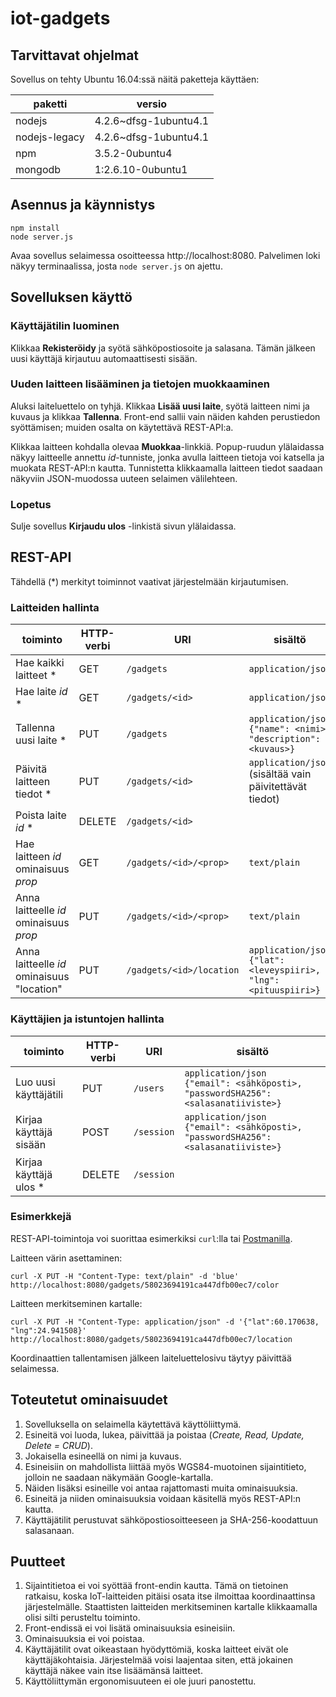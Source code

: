 # iot-gadgets

## Tarvittavat ohjelmat

Sovellus on tehty Ubuntu 16.04:ssä näitä paketteja käyttäen:

| paketti | versio |
| --- | --- |
| nodejs | 4.2.6~dfsg-1ubuntu4.1 |
| nodejs-legacy | 4.2.6~dfsg-1ubuntu4.1 |
| npm | 3.5.2-0ubuntu4 |
| mongodb | 1:2.6.10-0ubuntu1 |

## Asennus ja käynnistys

```
npm install
node server.js
```

Avaa sovellus selaimessa osoitteessa http://localhost:8080. Palvelimen loki näkyy terminaalissa, josta `node server.js` on ajettu.

## Sovelluksen käyttö

### Käyttäjätilin luominen

Klikkaa **Rekisteröidy** ja syötä sähköpostiosoite ja salasana. Tämän jälkeen uusi käyttäjä kirjautuu automaattisesti sisään.

### Uuden laitteen lisääminen ja tietojen muokkaaminen

Aluksi laiteluettelo on tyhjä. Klikkaa **Lisää uusi laite**, syötä laitteen nimi ja kuvaus ja klikkaa **Tallenna**. Front-end sallii vain näiden kahden perustiedon syöttämisen; muiden osalta on käytettävä REST-API:a.

Klikkaa laitteen kohdalla olevaa **Muokkaa**-linkkiä. Popup-ruudun ylälaidassa näkyy laitteelle annettu *id*-tunniste, jonka avulla laitteen tietoja voi katsella ja muokata REST-API:n kautta. Tunnistetta klikkaamalla laitteen tiedot saadaan näkyviin JSON-muodossa uuteen selaimen välilehteen.

### Lopetus

Sulje sovellus **Kirjaudu ulos** -linkistä sivun ylälaidassa.

## REST-API

Tähdellä (\*) merkityt toiminnot vaativat järjestelmään kirjautumisen.

### Laitteiden hallinta

| toiminto | HTTP-verbi | URI | sisältö |
| --- | --- | --- | --- |
| Hae kaikki laitteet * | GET | `/gadgets` | `application/json` |
| Hae laite *id* * | GET | `/gadgets/<id>` | `application/json` |
| Tallenna uusi laite * | PUT | `/gadgets` | `application/json`<br>`{"name": <nimi>, "description": <kuvaus>}` |
| Päivitä laitteen tiedot * | PUT | `/gadgets/<id>` | `application/json`<br>(sisältää vain päivitettävät tiedot) |
| Poista laite *id* * | DELETE | `/gadgets/<id>` |  |
| Hae laitteen *id* ominaisuus *prop* | GET | `/gadgets/<id>/<prop>` | `text/plain` |
| Anna laitteelle *id* ominaisuus *prop* | PUT | `/gadgets/<id>/<prop>` | `text/plain` |
| Anna laitteelle *id* ominaisuus "location" | PUT | `/gadgets/<id>/location` | `application/json`<br>`{"lat": <leveyspiiri>, "lng": <pituuspiiri>}` |

### Käyttäjien ja istuntojen hallinta

| toiminto | HTTP-verbi | URI | sisältö |
| --- | --- | --- | --- |
| Luo uusi käyttäjätili | PUT | `/users` | `application/json`<br>`{"email": <sähköposti>, "passwordSHA256": <salasanatiiviste>}` |
| Kirjaa käyttäjä sisään | POST | `/session` | `application/json`<br>`{"email": <sähköposti>, "passwordSHA256": <salasanatiiviste>}` |
| Kirjaa käyttäjä ulos * | DELETE | `/session` |  |

### Esimerkkejä

REST-API-toimintoja voi suorittaa esimerkiksi `curl`:lla tai [Postmanilla](https://www.getpostman.com/).

Laitteen värin asettaminen:
```
curl -X PUT -H "Content-Type: text/plain" -d 'blue' http://localhost:8080/gadgets/58023694191ca447dfb00ec7/color
```

Laitteen merkitseminen kartalle:
```
curl -X PUT -H "Content-Type: application/json" -d '{"lat":60.170638, "lng":24.941508}' http://localhost:8080/gadgets/58023694191ca447dfb00ec7/location
```
Koordinaattien tallentamisen jälkeen laiteluettelosivu täytyy päivittää selaimessa.

## Toteutetut ominaisuudet

1. Sovelluksella on selaimella käytettävä käyttöliittymä.
2. Esineitä voi luoda, lukea, päivittää ja poistaa (*Create, Read, Update, Delete = CRUD*).
3. Jokaisella esineellä on nimi ja kuvaus.
4. Esineisiin on mahdollista liittää myös WGS84-muotoinen sijaintitieto, jolloin ne saadaan näkymään Google-kartalla.
5. Näiden lisäksi esineille voi antaa rajattomasti muita ominaisuuksia.
6. Esineitä ja niiden ominaisuuksia voidaan käsitellä myös REST-API:n kautta.
7. Käyttäjätilit perustuvat sähköpostiosoitteeseen ja SHA-256-koodattuun salasanaan.

## Puutteet

1. Sijaintitietoa ei voi syöttää front-endin kautta. Tämä on tietoinen ratkaisu, koska IoT-laitteiden pitäisi osata itse ilmoittaa koordinaattinsa järjestelmälle. Staattisten laitteiden merkitseminen kartalle klikkaamalla olisi silti perusteltu toiminto.
2. Front-endissä ei voi lisätä ominaisuuksia esineisiin.
3. Ominaisuuksia ei voi poistaa.
4. Käyttäjätilit ovat oikeastaan hyödyttömiä, koska laitteet eivät ole käyttäjäkohtaisia. Järjestelmää voisi laajentaa siten, että jokainen käyttäjä näkee vain itse lisäämänsä laitteet.
5. Käyttöliittymän ergonomisuuteen ei ole juuri panostettu.
